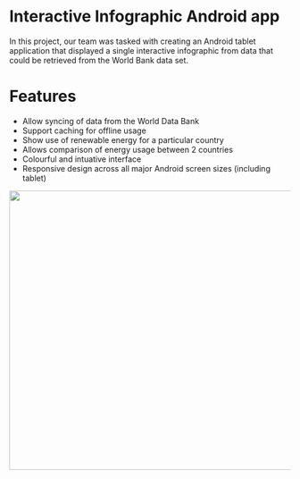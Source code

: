 # Interactive Infographic Android app
In this project, our team was tasked with creating an Android tablet application that displayed a single interactive infographic from data that could be retrieved from the World Bank data set.
# Features
* Allow syncing of data from the World Data Bank
* Support caching for offline usage
* Show use of renewable energy for a particular country
* Allows comparison of energy usage between 2 countries
* Colourful and intuative interface
* Responsive design across all major Android screen sizes (including tablet)

<a href="https://www.youtube.com/watch?v=Jtn7Jsiytgw"><img src="https://i.gyazo.com/6a0c1ca349c95d7898aa79e3b9fc5066.png" height="500px" width="800px"/></a>
